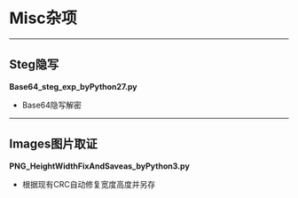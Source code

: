 # Misc杂项

---

## Steg隐写

**Base64_steg_exp_byPython27.py**

- Base64隐写解密

---

## Images图片取证

**PNG_HeightWidthFixAndSaveas_byPython3.py**

- 根据现有CRC自动修复宽度高度并另存
